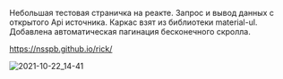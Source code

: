 Небольшая тестовая страничка на реакте.
Запрос и вывод данных с открытого Api источника. Каркас взят из библиотеки material-ul.
Добавлена автоматическая пагинация бесконечного скролла.

https://nsspb.github.io/rick/

![2021-10-22_14-41](https://user-images.githubusercontent.com/76496638/138449521-ef706bcd-4b9d-4335-803d-d1cbc12e0d3a.png)
